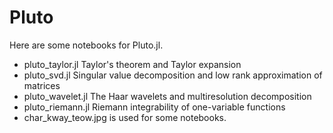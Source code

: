 # Pluto
Here are some notebooks for Pluto.jl.

- pluto_taylor.jl Taylor's theorem and Taylor expansion
- pluto_svd.jl Singular value decomposition and low rank approximation of matrices
- pluto_wavelet.jl The Haar wavelets and multiresolution decomposition
- pluto_riemann.jl Riemann integrability of one-variable functions
- char_kway_teow.jpg is used for some notebooks.
